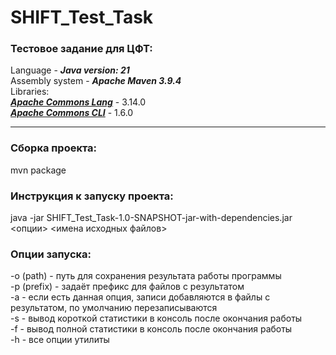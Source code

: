 <h1>SHIFT_Test_Task</h1>
<h3>Тестовое задание для ЦФТ:</h3>

Language - ***Java version: 21***
</br>
Assembly system - ***Apache Maven 3.9.4***
</br>
Libraries:</br>
[***Apache Commons Lang***](https://mvnrepository.com/artifact/org.apache.commons/commons-lang3)  - 3.14.0
</br>
[***Apache Commons CLI***](https://mvnrepository.com/artifact/commons-cli/commons-cli)  - 1.6.0
<hr>
<h3>Сборка проекта:</h3>
mvn package

<h3>Инструкция к запуску проекта:</h3>
java -jar SHIFT_Test_Task-1.0-SNAPSHOT-jar-with-dependencies.jar <опции> <имена исходных файлов>

<h3>Опции запуска:</h3>
-o (path) - путь для сохранения результата работы программы
</br>
-p (prefix) - задаёт префикс для файлов с результатом
</br>
-a - если есть данная опция, записи добавляются в файлы с результатом, по умолчанию перезаписываются
</br>
-s - вывод короткой статистики в консоль после окончания работы
</br>
-f - вывод полной статистики в консоль после окончания работы
</br>
-h - все опции утилиты

